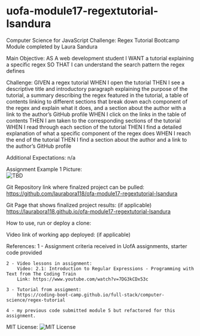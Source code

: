# uofa-module17-regextutorial-lsandura
Computer Science for JavaScript Challenge: Regex Tutorial Bootcamp Module completed by Laura Sandura

Main Objective: 
AS A web development student
I WANT a tutorial explaining a specific regex
SO THAT I can understand the search pattern the regex defines

Challenge: 
GIVEN a regex tutorial
WHEN I open the tutorial
THEN I see a descriptive title and introductory paragraph explaining the purpose of the tutorial, a summary describing the regex featured in the tutorial, a table of contents linking to different sections that break down each component of the regex and explain what it does, and a section about the author with a link to the author’s GitHub profile
WHEN I click on the links in the table of contents
THEN I am taken to the corresponding sections of the tutorial
WHEN I read through each section of the tutorial
THEN I find a detailed explanation of what a specific component of the regex does
WHEN I reach the end of the tutorial
THEN I find a section about the author and a link to the author’s GitHub profile

Additional Expectations:
n/a


Assignment Example 1 Picture:    
    ![TBD](public/assets/website1.jpg)


Git Repository link where finalzed project can be pulled:
    https://github.com/laurabora118/ofa-module17-regextutorial-lsandura   


Git Page that shows finalized project results: (if applicable)
    https://laurabora118.github.io/ofa-module17-regextutorial-lsandura  


How to use, run or deploy a clone:



Video link of working app deployed: (if applicable)



References:
    1 - Assignment criteria received in UofA assignments, starter code provided

    2 - Video lessons in assignment:
        Video: 2.1: Introduction to Regular Expressions - Programming with Text from The Coding Train
        Link: https://www.youtube.com/watch?v=7DG3kCDx53c

    3 - Tutorial from assigment:
        https://coding-boot-camp.github.io/full-stack/computer-science/regex-tutorial

    4 - my previous code submitted module 5 but refactored for this assignment.

MIT License: 
    ![MIT License](assets/mitlicense.jpg)
